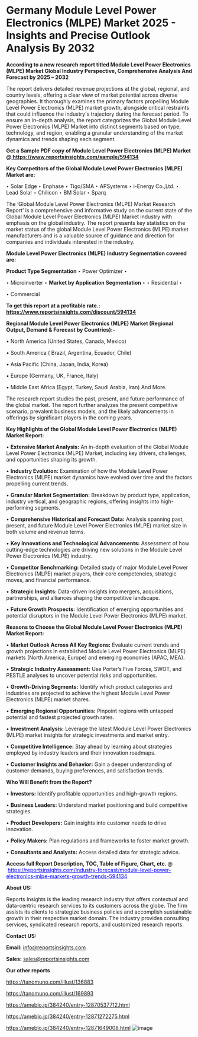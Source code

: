 # Germany Module Level Power Electronics (MLPE) Market 2025 - Insights and Precise Outlook Analysis By 2032

<strong>According to a new research report titled Module Level Power Electronics (MLPE) Market Global Industry Perspective, Comprehensive Analysis And Forecast by 2025 – 2032</strong>

The report delivers detailed revenue projections at the global, regional, and country levels, offering a clear view of market potential across diverse geographies. It thoroughly examines the primary factors propelling Module Level Power Electronics (MLPE) market growth, alongside critical restraints that could influence the industry's trajectory during the forecast period. To ensure an in-depth analysis, the report categorizes the Global Module Level Power Electronics (MLPE) Market into distinct segments based on type, technology, and region, enabling a granular understanding of the market dynamics and trends shaping each segment.

<strong>Get a Sample PDF copy of Module Level Power Electronics (MLPE) Market </strong><strong>@<a href=https://www.reportsinsights.com/sample/594134 style=color:#0000ff;> https://www.reportsinsights.com/sample/594134</a></strong></font>

<strong>Key Competitors of the Global Module Level Power Electronics (MLPE) Market are:</strong>

‣ Solar Edge
‣ Enphase
‣ Tigo/SMA
‣ APSystems
‣ i-Energy Co.,Ltd.
‣ Lead Solar
‣ Chilicon
‣ BM Solar
‣ Sparq

The ‘Global Module Level Power Electronics (MLPE) Market Research Report’ is a comprehensive and informative study on the current state of the Global Module Level Power Electronics (MLPE) Market industry with emphasis on the global industry. The report presents key statistics on the market status of the global Module Level Power Electronics (MLPE) market manufacturers and is a valuable source of guidance and direction for companies and individuals interested in the industry.

<strong>Module Level Power Electronics (MLPE) Industry Segmentation covered are:</strong>

<strong>Product Type Segmentation</strong>
‣
Power Optimizer
‣ 

‣ Microinverter
‣ 
<strong>Market by Application Segmentation</strong>
‣
‣  Residential
‣ 

‣ Commercial

<strong>To get this report at a profitable rate.: <a href=https://www.reportsinsights.com/discount/594134 style=color:#0000ff;>https://www.reportsinsights.com/discount/594134</a></strong></font>

<strong>Regional Module Level Power Electronics (MLPE) Market (Regional Output, Demand &amp; Forecast by Countries):-</strong>

• North America (United States, Canada, Mexico)

• South America ( Brazil, Argentina, Ecuador, Chile)

• Asia Pacific (China, Japan, India, Korea)

• Europe (Germany, UK, France, Italy)

• Middle East Africa (Egypt, Turkey, Saudi Arabia, Iran) And More.

The research report studies the past, present, and future performance of the global market. The report further analyzes the present competitive scenario, prevalent business models, and the likely advancements in offerings by significant players in the coming years.

<strong>Key Highlights of the Global Module Level Power Electronics (MLPE) Market Report:</strong>

• <strong>Extensive Market Analysis:</strong> An in-depth evaluation of the Global Module Level Power Electronics (MLPE) Market, including key drivers, challenges, and opportunities shaping its growth.

• <strong>Industry Evolution:</strong> Examination of how the Module Level Power Electronics (MLPE) market dynamics have evolved over time and the factors propelling current trends.

• <strong>Granular Market Segmentation:</strong> Breakdown by product type, application, industry vertical, and geographic regions, offering insights into high-performing segments.

• <strong>Comprehensive Historical and Forecast Data:</strong> Analysis spanning past, present, and future Module Level Power Electronics (MLPE) market size in both volume and revenue terms.

• <strong>Key Innovations and Technological Advancements:</strong> Assessment of how cutting-edge technologies are driving new solutions in the Module Level Power Electronics (MLPE) industry.

• <strong>Competitor Benchmarking:</strong> Detailed study of major Module Level Power Electronics (MLPE) market players, their core competencies, strategic moves, and financial performance.

• <strong>Strategic Insights:</strong> Data-driven insights into mergers, acquisitions, partnerships, and alliances shaping the competitive landscape.

• <strong>Future Growth Prospects:</strong> Identification of emerging opportunities and potential disruptors in the Module Level Power Electronics (MLPE) market.

<strong>Reasons to Choose the Global Module Level Power Electronics (MLPE) Market Report:</strong>

• <strong>Market Outlook Across All Key Regions:</strong> Evaluate current trends and growth projections in established Module Level Power Electronics (MLPE) markets (North America, Europe) and emerging economies (APAC, MEA).

• <strong>Strategic Industry Assessment:</strong> Use Porter’s Five Forces, SWOT, and PESTLE analyses to uncover potential risks and opportunities.

• <strong>Growth-Driving Segments:</strong> Identify which product categories and industries are projected to achieve the highest Module Level Power Electronics (MLPE) market shares.

• <strong>Emerging Regional Opportunities:</strong> Pinpoint regions with untapped potential and fastest projected growth rates.

• <strong>Investment Analysis:</strong> Leverage the latest Module Level Power Electronics (MLPE) market insights for strategic investments and market entry.

• <strong>Competitive Intelligence:</strong> Stay ahead by learning about strategies employed by industry leaders and their innovation roadmaps.

• <strong>Customer Insights and Behavior:</strong> Gain a deeper understanding of customer demands, buying preferences, and satisfaction trends.

<strong>Who Will Benefit from the Report?</strong>

• <strong>Investors:</strong> Identify profitable opportunities and high-growth regions.

• <strong>Business Leaders:</strong> Understand market positioning and build competitive strategies.

• <strong>Product Developers:</strong> Gain insights into customer needs to drive innovation.

• <strong>Policy Makers:</strong> Plan regulations and frameworks to foster market growth.

• <strong>Consultants and Analysts:</strong> Access detailed data for strategic advice.
</ul>
<strong>Access full Report Description, TOC, Table of Figure, Chart, etc. </strong>@  <a href=https://reportsinsights.com/industry-forecast/module-level-power-electronics-mlpe-markets-growth-trends-594134 style=color:#0000ff;>https://reportsinsights.com/industry-forecast/module-level-power-electronics-mlpe-markets-growth-trends-594134</a></font>

<strong><strong>About US</strong>:</strong>

Reports Insights is the leading research industry that offers contextual and data-centric research services to its customers across the globe. The firm assists its clients to strategize business policies and accomplish sustainable growth in their respective market domain. The industry provides consulting services, syndicated research reports, and customized research reports.

<strong>Contact US:</strong>

<p class=""""><b>Email:</b> <a href=mailto:info@reportsinsights.com>info@reportsinsights.com</a></p>
<p class=""""><b>Sales:</b> <a href=mailto:sales@reportsinsights.com>sales@reportsinsights.com</a></p>

<strong>Our other reports</strong>

<a href=https://tanomuno.com/illust/136883>https://tanomuno.com/illust/136883</a>

<a href=https://tanomuno.com/illust/169893>https://tanomuno.com/illust/169893</a>

<a href=https://ameblo.jp/384240/entry-12870537712.html>https://ameblo.jp/384240/entry-12870537712.html</a>

<a href=https://ameblo.jp/384240/entry-12871272275.html>https://ameblo.jp/384240/entry-12871272275.html</a>

<a href=https://ameblo.jp/384240/entry-12871649008.html>https://ameblo.jp/384240/entry-12871649008.html</a>
![image](https://github.com/user-attachments/assets/f2384bf1-75ef-4ec0-936f-792ed45848a0)
